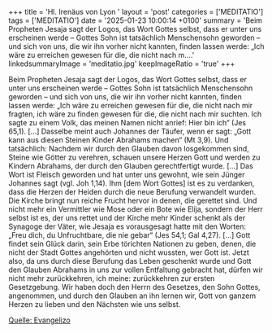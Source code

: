 +++
title = 'Hl. Irenäus von Lyon  '
layout = 'post'
categories = ['MEDITATIO']
tags = ['MEDITATIO']
date = '2025-01-23 10:00:14 +0100'
summary = 'Beim Propheten Jesaja sagt der Logos, das Wort Gottes selbst, dass er unter uns erscheinen werde – Gottes Sohn ist tatsächlich Menschensohn geworden – und sich von uns, die wir ihn vorher nicht kannten, finden lassen werde: „Ich wäre zu erreichen gewesen für die, die nicht nach m....'
linkedsummaryImage = 'meditatio.jpg'
keepImageRatio = 'true'
+++

Beim Propheten Jesaja sagt der Logos, das Wort Gottes selbst, dass er unter uns erscheinen werde – Gottes Sohn ist tatsächlich Menschensohn geworden – und sich von uns, die wir ihn vorher nicht kannten, finden lassen werde: „Ich wäre zu erreichen gewesen für die, die nicht nach mir fragten, ich wäre zu finden gewesen für die, die nicht nach mir suchten.<!--more--> Ich sagte zu einem Volk, das meinen Namen nicht anrief: Hier bin ich“ (Jes 65,1). [...] Dasselbe meint auch Johannes der Täufer, wenn er sagt: „Gott kann aus diesen Steinen Kinder Abrahams machen“ (Mt 3,9). Und tatsächlich: Nachdem wir durch den Glauben davon losgekommen sind, Steine wie Götter zu verehren, schauen unsere Herzen Gott und werden zu Kindern Abrahams, der durch den Glauben gerechtfertigt wurde. [...]
Das Wort ist Fleisch geworden und hat unter uns gewohnt, wie sein Jünger Johannes sagt (vgl. Joh 1,14). Ihm [dem Wort Gottes] ist es zu verdanken, dass die Herzen der Heiden durch die neue Berufung verwandelt wurden. Die Kirche bringt nun reiche Frucht hervor in denen, die gerettet sind. Und nicht mehr ein Vermittler wie Mose oder ein Bote wie Elija, sondern der Herr selbst ist es, der uns rettet und der Kirche mehr Kinder schenkt als der Synagoge der Väter, wie Jesaja es vorausgesagt hatte mit den Worten: „Freu dich, du Unfruchtbare, die nie gebar“ (Jes 54,1; Gal 4,27). [...] Gott findet sein Glück darin, sein Erbe törichten Nationen zu geben, denen, die nicht der Stadt Gottes angehörten und nicht wussten, wer Gott ist. Jetzt also, da uns durch diese Berufung das Leben geschenkt wurde und Gott den Glauben Abrahams in uns zur vollen Entfaltung gebracht hat, dürfen wir nicht mehr zurückkehren, ich meine: zurückkehren zur ersten Gesetzgebung. Wir haben doch den Herrn des Gesetzes, den Sohn Gottes, angenommen, und durch den Glauben an ihn lernen wir, Gott von ganzem Herzen zu lieben und den Nächsten wie uns selbst.


[Quelle: Evangelizo](https://evangeliumtagfuertag.org/DE/gospel)
